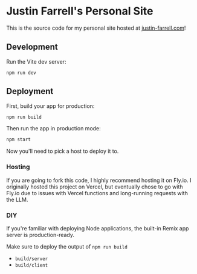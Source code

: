 # Justin Farrell's Personal Site

This is the source code for my personal site hosted at [justin-farrell.com](https://www.justin-farrell.com/)!

## Development

Run the Vite dev server:

```shellscript
npm run dev
```

## Deployment

First, build your app for production:

```sh
npm run build
```

Then run the app in production mode:

```sh
npm start
```

Now you'll need to pick a host to deploy it to.

### Hosting

If you are going to fork this code, I highly recommend hosting it on Fly.io. I originally hosted this project on Vercel, but eventually chose to go with Fly.io due to issues with Vercel functions and long-running requests with the LLM.

### DIY

If you're familiar with deploying Node applications, the built-in Remix app server is production-ready.

Make sure to deploy the output of `npm run build`

-   `build/server`
-   `build/client`
